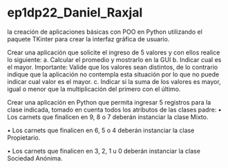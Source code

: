 # ep1dp22_Daniel_Raxjal
la creación de aplicaciones básicas con POO en Python utilizando el paquete TKinter para crear la interfaz gráfica de usuario.

Crear una aplicación que solicite el ingreso de 5 valores y con ellos realice lo siguiente:
a. Calcular el promedio y mostrarlo en la GUI
b. Indicar cual es el mayor.
Importante:
Valide que los valores sean distintos, de lo contrario indique que la aplicación no contempla esta situación por lo que no puede indicar cual valor es el mayor.
c. Indicar si la suma de los valores es mayor, igual o menor que la multiplicación del primero con el último.

Crear una aplicación en Python que permita ingresar 5 registros para la clase indicada, tomado en cuenta todos los atributos de las clases padre:
• Los carnets que finalicen en 9, 8 o 7 deberán instanciar la clase Mixto.


• Los carnets que finalicen en 6, 5 o 4 deberán instanciar la clase Propietario.


• Los carnets que finalicen en 3, 2, 1 u 0 deberán instanciar la clase Sociedad Anónima.


